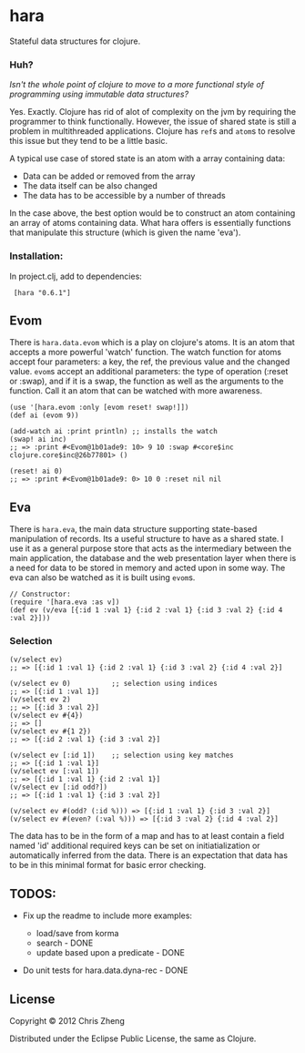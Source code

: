 # hara

Stateful data structures for clojure.

### Huh?

<i>Isn't the whole point of clojure to move to a more functional style of programming using immutable data structures?</i>

Yes. Exactly. Clojure has rid of alot of complexity on the jvm by requiring the programmer to think functionally. However, the issue of shared state is still a problem in multithreaded applications. Clojure has `ref`s and `atom`s to resolve this issue but they tend to be a little basic.

A typical use case of stored state is an atom with a array containing data: 
 - Data can be added or removed from the array
 - The data itself can be also changed
 - The data has to be accessible by a number of threads

In the case above, the best option would be to construct an atom containing an array of atoms containing data. What hara offers is essentially functions that manipulate this structure (which is given the name 'eva').

### Installation:

In project.clj, add to dependencies:

     [hara "0.6.1"]


## Evom

There is `hara.data.evom` which is a play on clojure's atoms. It is an atom that accepts a more powerful 'watch' function. The watch function for atoms accept four parameters: a key, the ref, the previous value and the changed value. `evom`s accept an additional parameters: the type of operation (:reset or :swap), and if it is a swap, the function as well as the arguments to the function. Call it an atom that can be watched with more awareness.

    (use '[hara.evom :only [evom reset! swap!]])
    (def ai (evom 9))

    (add-watch ai :print println) ;; installs the watch
    (swap! ai inc)
    ;; => :print #<Evom@1b01ade9: 10> 9 10 :swap #<core$inc clojure.core$inc@26b77801> ()

    (reset! ai 0)
    ;; => :print #<Evom@1b01ade9: 0> 10 0 :reset nil nil

## Eva

There is `hara.eva`, the main data structure supporting state-based manipulation of records. Its a useful structure to have as a shared state. I use it as a general purpose store that acts as the intermediary between the main application, the database and the web presentation layer when there is a need for data to be stored in memory and acted upon in some way. The eva can also be watched as it is built using `evom`s.

    // Constructor:
    (require '[hara.eva :as v])
    (def ev (v/eva [{:id 1 :val 1} {:id 2 :val 1} {:id 3 :val 2} {:id 4 :val 2}]))

### Selection
    (v/select ev) 
    ;; => [{:id 1 :val 1} {:id 2 :val 1} {:id 3 :val 2} {:id 4 :val 2}]
    
    (v/select ev 0)          ;; selection using indices
    ;; => [{:id 1 :val 1}]
    (v/select ev 2) 
    ;; => [{:id 3 :val 2}] 
    (v/select ev #{4}) 
    ;; => []
    (v/select ev #{1 2}) 
    ;; => [{:id 2 :val 1} {:id 3 :val 2}]

    (v/select ev [:id 1])    ;; selection using key matches 
    ;; => [{:id 1 :val 1}]
    (v/select ev [:val 1]) 
    ;; => [{:id 1 :val 1} {:id 2 :val 1}] 
    (v/select ev [:id odd?]) 
    ;; => [{:id 1 :val 1} {:id 3 :val 2}]

    (v/select ev #(odd? (:id %))) => [{:id 1 :val 1} {:id 3 :val 2}]
    (v/select ev #(even? (:val %))) => [{:id 3 :val 2} {:id 4 :val 2}]


The data has to be in the form of a map and has to at least contain a field named 'id' additional required keys can be set on initiatialization or automatically inferred from the data. There is an expectation that data has to be in this minimal format for basic error checking.


## TODOS:

- Fix up the readme to include more examples:
  - load/save from korma
  - search - DONE
  - update based upon a predicate - DONE

- Do unit tests for hara.data.dyna-rec - DONE



## License

Copyright © 2012 Chris Zheng

Distributed under the Eclipse Public License, the same as Clojure.
